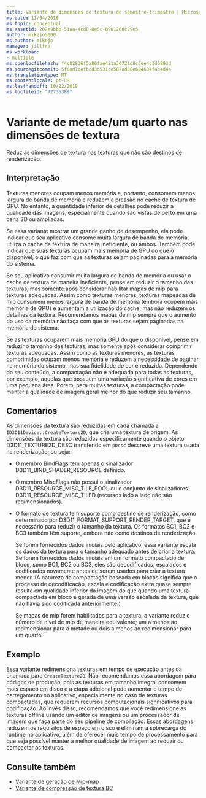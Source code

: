 ```yaml
---
title: Variante de dimensões de textura de semestre-trimestre | Microsoft Docs
ms.date: 11/04/2016
ms.topic: conceptual
ms.assetid: 282e9bbb-51aa-4cd0-8e5c-0901268c29e5
author: mikejo5000
ms.author: mikejo
manager: jillfra
ms.workload:
- multiple
ms.openlocfilehash: f4c82836f5a80fae421a30721d8c3ee4c3d6893d
ms.sourcegitcommit: 5f6ad1cefbcd3d531ce587ad30e684684f4c4d44
ms.translationtype: MT
ms.contentlocale: pt-BR
ms.lasthandoff: 10/22/2019
ms.locfileid: "72735389"
---
```

# <a name="halfquarter-texture-dimensions-variant"></a>Variante de metade/um quarto nas dimensões de textura
Reduz as dimensões de textura nas texturas que não são destinos de renderização.

## <a name="interpretation"></a>Interpretação
 Texturas menores ocupam menos memória e, portanto, consomem menos largura de banda de memória e reduzem a pressão no cache de textura de GPU. No entanto, a quantidade inferior de detalhes pode reduzir a qualidade das imagens, especialmente quando são vistas de perto em uma cena 3D ou ampliadas.

 Se essa variante mostrar um grande ganho de desempenho, ela pode indicar que seu aplicativo consome muita largura de banda de memória, utiliza o cache de textura de maneira ineficiente, ou ambos. Também pode indicar que suas texturas ocupam mais memória de GPU do que o disponível, o que faz com que as texturas sejam paginadas para a memória do sistema.

 Se seu aplicativo consumir muita largura de banda de memória ou usar o cache de textura de maneira ineficiente, pense em reduzir o tamanho das texturas, mas somente após considerar habilitar mapas de mip para texturas adequadas. Assim como texturas menores, texturas mapeadas de mip consumem menos largura de banda de memória (embora ocupem mais memória de GPU) e aumentam a utilização do cache, mas não reduzem os detalhes da textura. Recomendamos mapas de mip sempre que o aumento do uso da memória não faça com que as texturas sejam paginadas na memória do sistema.

 Se as texturas ocuparem mais memória GPU do que o disponível, pense em reduzir o tamanho das texturas, mas somente após considerar comprimir texturas adequadas. Assim como as texturas menores, as texturas comprimidas ocupam menos memória e reduzem a necessidade de paginar na memória do sistema, mas sua fidelidade de cor é reduzida. Dependendo do seu conteúdo, a compactação não é adequada para todas as texturas, por exemplo, aquelas que possuem uma variação significativa de cores em uma pequena área. Porém, para muitas texturas, a compactação pode manter a qualidade de imagem geral melhor do que reduzir seu tamanho.

## <a name="remarks"></a>Comentários
 As dimensões da textura são reduzidas em cada chamada a `ID3D11Device::CreateTexture2D`, que cria uma textura de origem. As dimensões da textura são reduzidas especificamente quando o objeto D3D11_TEXTURE2D_DESC transferido em `pDesc` descreve uma textura usada na renderização; ou seja:

- O membro BindFlags tem apenas o sinalizador D3D11_BIND_SHADER_RESOURCE definido.

- O membro MiscFlags não possui o sinalizador D3D11_RESOURCE_MISC_TILE_POOL ou o conjunto de sinalizadores D3D11_RESOURCE_MISC_TILED (recursos lado a lado não são redimensionados).

- O formato de textura tem suporte como destino de renderização, como determinado por D3D11_FORMAT_SUPPORT_RENDER_TARGET, que é necessário para reduzir o tamanho da textura. Os formatos BC1, BC2 e BC3 também têm suporte, embora não como destinos de renderização.

  Se forem fornecidos dados iniciais pelo aplicativo, essa variante escala os dados da textura para o tamanho adequado antes de criar a textura. Se forem fornecidos dados iniciais em um formato compactado de bloco, somo BC1, BC2 ou BC3, eles são decodificados, escalados e codificados novamente antes de serem usados para criar a textura menor. (A natureza da compactação baseada em blocos significa que o processo de decodificação, escala e codificação extra quase sempre resulta em qualidade inferior da imagem do que quando uma textura compactada em bloco é gerada de uma versão escalada da textura, que não havia sido codificada anteriormente.)

  Se mapas de mip forem habilitados para a textura, a variante reduz o número de nível de mip de maneira equivalente; um a menos ao redimensionar para a metade ou dois a menos ao redimensionar para um quarto.

## <a name="example"></a>Exemplo
 Essa variante redimensiona texturas em tempo de execução antes da chamada para `CreateTexture2D`. Não recomendamos essa abordagem para códigos de produção, pois as texturas em tamanho integral consomem mais espaço em disco e a etapa adicional pode aumentar o tempo de carregamento no aplicativo, especialmente no caso de texturas compactadas, que requerem recursos computacionais significativos para codificação. Ao invés disso, recomendamos que você redimensione as texturas offline usando um editor de imagens ou um processador de imagem que faça parte do seu pipeline de compilação. Essas abordagens reduzem os requisitos de espaço em disco e eliminam a sobrecarga do runtime no aplicativo, além de oferecer mais tempo de processamento para que seja possível manter a melhor qualidade de imagem ao reduzir ou compactar as texturas.

## <a name="see-also"></a>Consulte também
- [Variante de geração de Mip-map](mip-map-generation-variant.md)
- [Variante de compressão de textura BC](bc-texture-compression-variant.md)